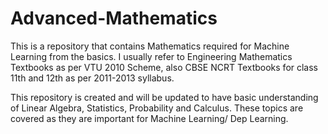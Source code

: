 # Advanced-Mathematics
This is a repository that contains Mathematics required for Machine Learning from the basics. I usually refer to Engineering Mathematics Textbooks as per VTU 2010 Scheme, also CBSE NCRT Textbooks for class 11th and 12th as per 2011-2013 syllabus.

This repository is created and will be updated to have basic understanding of Linear Algebra, Statistics, Probability and Calculus. These topics are covered as they are important for Machine Learning/ Dep Learning.
